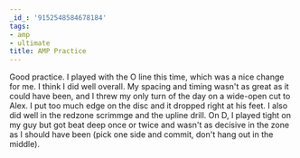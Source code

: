 ```yaml
---
_id_: '9152548584678184'
tags:
- amp
- ultimate
title: AMP Practice
---
```


Good practice. I played with the O line this time, which was a nice change for me. I think I did well overall. My spacing and timing wasn't as great as it could have been, and I threw my only turn of the day on a wide-open cut to Alex. I put too much edge on the disc and it dropped right at his feet. I also did well in the redzone scrimmge and the upline drill. On D, I played tight on my guy but got beat deep once or twice and wasn't as decisive in the zone as I should have been (pick one side and commit, don't hang out in the middle). 
